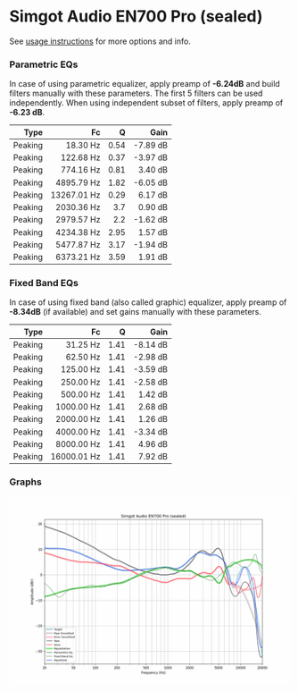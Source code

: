 # Simgot Audio EN700 Pro (sealed)
See [usage instructions](https://github.com/jaakkopasanen/AutoEq#usage) for more options and info.

### Parametric EQs
In case of using parametric equalizer, apply preamp of **-6.24dB** and build filters manually
with these parameters. The first 5 filters can be used independently.
When using independent subset of filters, apply preamp of **-6.23 dB**.

| Type    | Fc          |    Q | Gain     |
|--------:|------------:|-----:|---------:|
| Peaking | 18.30 Hz    | 0.54 | -7.89 dB |
| Peaking | 122.68 Hz   | 0.37 | -3.97 dB |
| Peaking | 774.16 Hz   | 0.81 | 3.40 dB  |
| Peaking | 4895.79 Hz  | 1.82 | -6.05 dB |
| Peaking | 13267.01 Hz | 0.29 | 6.17 dB  |
| Peaking | 2030.36 Hz  | 3.7  | 0.90 dB  |
| Peaking | 2979.57 Hz  | 2.2  | -1.62 dB |
| Peaking | 4234.38 Hz  | 2.95 | 1.57 dB  |
| Peaking | 5477.87 Hz  | 3.17 | -1.94 dB |
| Peaking | 6373.21 Hz  | 3.59 | 1.91 dB  |

### Fixed Band EQs
In case of using fixed band (also called graphic) equalizer, apply preamp of **-8.34dB**
(if available) and set gains manually with these parameters.

| Type    | Fc          |    Q | Gain     |
|--------:|------------:|-----:|---------:|
| Peaking | 31.25 Hz    | 1.41 | -8.14 dB |
| Peaking | 62.50 Hz    | 1.41 | -2.98 dB |
| Peaking | 125.00 Hz   | 1.41 | -3.59 dB |
| Peaking | 250.00 Hz   | 1.41 | -2.58 dB |
| Peaking | 500.00 Hz   | 1.41 | 1.42 dB  |
| Peaking | 1000.00 Hz  | 1.41 | 2.68 dB  |
| Peaking | 2000.00 Hz  | 1.41 | 1.26 dB  |
| Peaking | 4000.00 Hz  | 1.41 | -3.34 dB |
| Peaking | 8000.00 Hz  | 1.41 | 4.96 dB  |
| Peaking | 16000.01 Hz | 1.41 | 7.92 dB  |

### Graphs
![](./Simgot%20Audio%20EN700%20Pro%20(sealed).png)
